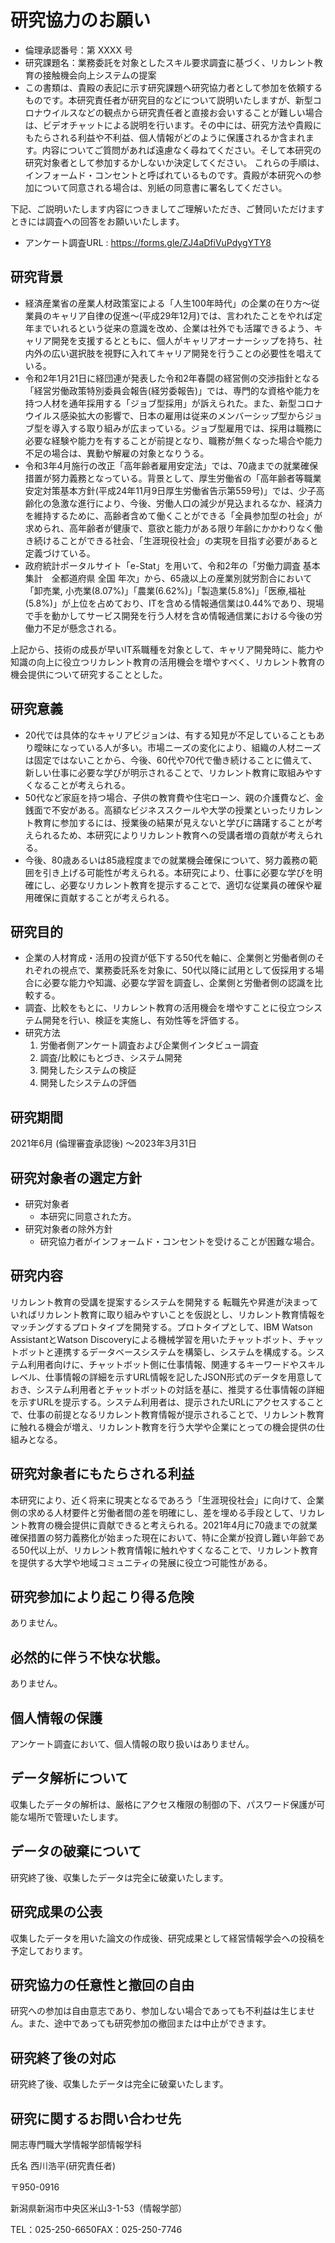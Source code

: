 # 研究協力のお願い
 - 倫理承認番号：第 XXXX 号
 - 研究課題名：業務委託を対象としたスキル要求調査に基づく、リカレント教育の接触機会向上システムの提案
 - この書類は、貴殿の表記に示す研究課題へ研究協力者として参加を依頼するものです。本研究責任者が研究目的などについて説明いたしますが、新型コロナウイルスなどの観点から研究責任者と直接お会いすることが難しい場合は、ビデオチャットによる説明を行います。その中には、研究方法や貴殿にもたらされる利益や不利益、個人情報がどのように保護されるか含まれます。内容についてご質問があれば遠慮なく尋ねてください。そして本研究の研究対象者として参加するかしないか決定してください。
これらの手順は、インフォームド・コンセントと呼ばれているものです。貴殿が本研究への参加について同意される場合は、別紙の同意書に署名してください。

下記、ご説明いたします内容につきましてご理解いただき、ご賛同いただけますときには調査への回答をお願いいたします。
- アンケート調査URL : https://forms.gle/ZJ4aDfiVuPdygYTY8



## 研究背景
 - 経済産業省の産業人材政策室による「人生100年時代」の企業の在り方～従業員のキャリア自律の促進～(平成29年12月)では、言われたことをやれば定年までいれるという従来の意識を改め、企業は社外でも活躍できるよう、キャリア開発を支援するとともに、個人がキャリアオーナーシップを持ち、社内外の広い選択肢を視野に入れてキャリア開発を行うことの必要性を唱えている。
 - 令和2年1月21日に経団連が発表した令和2年春闘の経営側の交渉指針となる「経営労働政策特別委員会報告(経労委報告)」では、専門的な資格や能力を持つ人材を通年採用する「ジョブ型採用」が訴えられた。また、新型コロナウイルス感染拡大の影響で、日本の雇用は従来のメンバーシップ型からジョブ型を導入する取り組みが広まっている。ジョブ型雇用では、採用は職務に必要な経験や能力を有することが前提となり、職務が無くなった場合や能力不足の場合は、異動や解雇の対象となりうる。
 - 令和3年4月施行の改正「高年齢者雇用安定法」では、70歳までの就業確保措置が努力義務となっている。背景として、厚生労働省の「高年齢者等職業安定対策基本方針(平成24年11月9日厚生労働省告示第559号)」では、少子高齢化の急激な進行により、今後、労働人口の減少が見込まれるなか、経済力を維持するために、高齢者含めて働くことができる「全員参加型の社会」が求められ、高年齢者が健康で、意欲と能力がある限り年齢にかかわりなく働き続けることができる社会、「生涯現役社会」の実現を目指す必要があると定義づけている。
 - 政府統計ポータルサイト「e-Stat」を用いて、令和2年の「労働力調査 基本集計　全都道府県 全国 年次」から、65歳以上の産業別就労割合において「卸売業, 小売業(8.07%)」「農業(6.62%)」「製造業(5.8%)」「医療,福祉(5.8%)」が上位を占めており、ITを含める情報通信業は0.44%であり、現場で手を動かしてサービス開発を行う人材を含め情報通信業における今後の労働力不足が懸念される。

上記から、技術の成長が早いIT系職種を対象として、キャリア開発時に、能力や知識の向上に役立つリカレント教育の活用機会を増やすべく、リカレント教育の機会提供について研究することとした。

## 研究意義
 - 20代では具体的なキャリアビジョンは、有する知見が不足していることもあり曖昧になっている人が多い。市場ニーズの変化により、組織の人材ニーズは固定ではないことから、今後、60代や70代で働き続けることに備えて、新しい仕事に必要な学びが明示されることで、リカレント教育に取組みやすくなることが考えられる。
 - 50代など家庭を持つ場合、子供の教育費や住宅ローン、親の介護費など、金銭面で不安がある。高額なビジネススクールや大学の授業といったリカレント教育に参加するには、授業後の結果が見えないと学びに躊躇することが考えられるため、本研究によりリカレント教育への受講者増の貢献が考えられる。
 - 今後、80歳あるいは85歳程度までの就業機会確保について、努力義務の範囲を引き上げる可能性が考えられる。本研究により、仕事に必要な学びを明確にし、必要なリカレント教育を提示することで、適切な従業員の確保や雇用確保に貢献することが考えられる。

## 研究目的
 - 企業の人材育成・活用の投資が低下する50代を軸に、企業側と労働者側のそれぞれの視点で、業務委託系を対象に、50代以降に試用として仮採用する場合に必要な能力や知識、必要な学習を調査し、企業側と労働者側の認識を比較する。
 - 調査、比較をもとに、リカレント教育の活用機会を増やすことに役立つシステム開発を行い、検証を実施し、有効性等を評価する。
 - 研究方法
   1. 労働者側アンケート調査および企業側インタビュー調査
   2. 調査/比較にもとづき、システム開発
   3. 開発したシステムの検証
   4. 開発したシステムの評価

## 研究期間
2021年6月 (倫理審査承認後) ～2023年3月31日

## 研究対象者の選定方針
- 研究対象者
  - 本研究に同意された方。
- 研究対象者の除外方針
  - 研究協力者がインフォームド・コンセントを受けることが困難な場合。

## 研究内容
リカレント教育の受講を提案するシステムを開発する
転職先や昇進が決まっていればリカレント教育に取り組みやすいことを仮説とし、リカレント教育情報をマッチングするプロトタイプを開発する。プロトタイプとして、IBM Watson AssistantとWatson Discoveryによる機械学習を用いたチャットボット、チャットボットと連携するデータベースシステムを構築し、システムを構成する。システム利用者向けに、チャットボット側に仕事情報、関連するキーワードやスキルレベル、仕事情報の詳細を示すURL情報を記したJSON形式のデータを用意しておき、システム利用者とチャットボットの対話を基に、推奨する仕事情報の詳細を示すURLを提示する。システム利用者は、提示されたURLにアクセスすることで、仕事の前提となるリカレント教育情報が提示されることで、リカレント教育に触れる機会が増え、リカレント教育を行う大学や企業にとっての機会提供の仕組みとなる。

## 研究対象者にもたらされる利益

本研究により、近く将来に現実となるであろう「生涯現役社会」に向けて、企業側の求める人材要件と労働者間の差を明確にし、差を埋める手段として、リカレント教育の機会提供に貢献できると考えられる。2021年4月に70歳までの就業確保措置の努力義務化が始まった現在において、特に企業が投資し難い年齢である50代以上が、リカレント教育情報に触れやすくなることで、リカレント教育を提供する大学や地域コミュニティの発展に役立つ可能性がある。

## 研究参加により起こり得る危険
ありません。

## 必然的に伴う不快な状態。
ありません。

## 個人情報の保護
アンケート調査において、個人情報の取り扱いはありません。

## データ解析について
収集したデータの解析は、厳格にアクセス権限の制御の下、パスワード保護が可能な場所で管理いたします。

## データの破棄について
研究終了後、収集したデータは完全に破棄いたします。

## 研究成果の公表
収集したデータを用いた論文の作成後、研究成果として経営情報学会への投稿を予定しております。

## 研究協力の任意性と撤回の自由
研究への参加は自由意志であり、参加しない場合であっても不利益は生じません。また、途中であっても研究参加の撤回または中止ができます。

## 研究終了後の対応
研究終了後、収集したデータは完全に破棄いたします。

## 研究に関するお問い合わせ先
開志専門職大学情報学部情報学科

氏名 西川浩平(研究責任者)

〒950-0916

新潟県新潟市中央区米山3-1-53（情報学部）

TEL：025-250-6650FAX：025-250-7746

